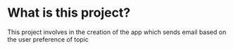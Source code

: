 # What is this project?
This project involves in the creation of the app which sends 
email based on the user preference of topic